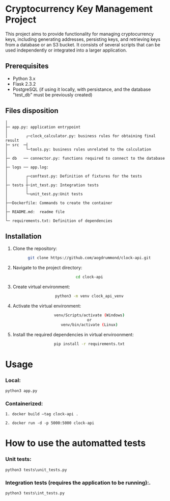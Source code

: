 # Cryptocurrency Key Management Project

This project aims to provide functionality for managing cryptocurrency keys, including generating addresses, persisting keys, and retrieving keys from a database or an S3 bucket. It consists of several scripts that can be used independently or integrated into a larger application.

## Prerequisites

- Python 3.x
- Flask 2.3.2
- PostgreSQL (if using it locally, with persistance, and the database "test_db" must be previously created)

## Files disposition

```
│
├─ app.py: application entrypoint
│
│        ┌─clock_calculator.py: business rules for obtaining final result
├─ src  ─┤
│        └─tools.py: business rules unrelated to the calculation
│
├─ db   ── connector.py: functions required to connect to the database
│
├─ logs ── app.log:
│
│        ┌─conftest.py: Definition of fixtures for the tests
│        │
├─ tests ┼─int_test.py: Integration tests
│        │
│        └─unit_test.py:Unit tests
│
├──Dockerfile: Commands to create the container
│
├─ README.md:  readme file
│
└─ requirements.txt: Definition of dependencies

```

## Installation

1. Clone the repository:

    <div align="center">

   ```bash
   git clone https://github.com/aogdrummond/clock-api.git
   ```
2. Navigate to the project directory:
    <div align="center">

    ```bash
    cd clock-api
    ```
3. Create virtual environment:
    <div align="center">

    ```bash
    python3 -m venv clock_api_venv
    ```
4. Activate the virtual environment:
    <div align="center">

    ```bash
    venv/Scripts/activate (Windows)
    or
    venv/bin/activate (Linux)
    ```

5. Install the required dependencies in virtual enviroonment:
    <div align="center">

    ```bash
    pip install -r requirements.txt
    ```

# Usage

### Local:

```
python3 app.py

```
### Containerized:

```
1. docker build –tag clock-api .
```
```
2. docker run -d -p 5000:5000 clock-api
```


# How to use the automatted tests

### Unit tests:

```
python3 tests\unit_tests.py 
```
### Integration tests (requires the application to be running):.

```
python3 tests\int_tests.py 
```